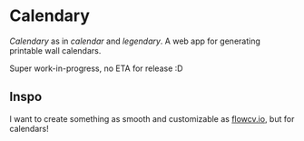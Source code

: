 # Calendary

*Calendary* as in *calendar* and *legendary*. A web app for generating printable wall calendars.

Super work-in-progress, no ETA for release :D

## Inspo

I want to create something as smooth and customizable as [flowcv.io](https://flowcv.com/), but for calendars!